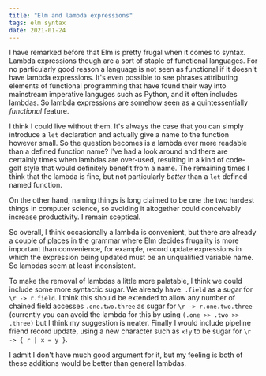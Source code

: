 ```yaml
---
title: "Elm and lambda expressions"
tags: elm syntax
date: 2021-01-24
---
```


I have remarked before that Elm is pretty frugal when it comes to syntax. Lambda expressions though are a sort of staple of functional languages. For no particularly good reason a language is not seen as functional if it doesn't have lambda expressions. It's even possible to see phrases attributing elements of functional programming that have found their way into mainstream imperative languges such as Python, and it often includes lambdas. So lambda expressions are somehow seen as a quintessentially *functional* feature.

I think I could live without them. It's always the case that you can simply introduce a `let` declaration and actually give a name to the function however small. So the question becomes is a lambda ever more readable than a defined function name? I've had a look around and there are certainly times when lambdas are over-used, resulting in a kind of code-golf style that would definitely benefit from a name. The remaining times I think that the lambda is fine, but not particularly *better* than a `let` defined named function.

On the other  hand, naming things is long claimed to be one the two hardest things in computer science, so avoiding it altogether could conceivably increase productivity. I remain sceptical.

So overall, I think occasionally a lambda is convenient, but there are already a couple of places in the grammar where Elm decides frugality is more important than convenience, for example, record update expressions in which the expression being updated must be an unqualified variable name. So lambdas seem at least inconsistent.

To make the removal of lambdas a little more palatable, I think we could include some more syntactic sugar. We already have: `.field` as a sugar for `\r -> r.field`. I think this should be extended to allow any number of chained field accesses `.one.two.three` as sugar for `\r -> r.one.two.three` (currently you can avoid the lambda for this by using `(.one >> .two >> .three)` but I think my suggestion is neater. Finally I would include pipeline friend record update, using a new character such as `x!y` to be sugar for `\r -> { r | x = y }`. 

I admit I don't have much good argument for it, but my feeling is both of these additions would be better than general lambdas.

